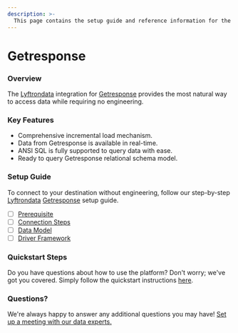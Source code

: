 ```yaml
---
description: >-
  This page contains the setup guide and reference information for the Getresponse source connector.
---
```


# Getresponse

### Overview

The [Lyftrondata](https://www.lyftrondata.com/) integration for [Getresponse](https://www.lyftrondata.com/integration/marketing-analytics/getresponse/ ) provides the most natural way to access data while requiring no engineering.

### Key Features

* Comprehensive incremental load mechanism.
* Data from Getresponse is available in real-time.&#x20;
* ANSI SQL is fully supported to query data with ease.
* Ready to query Getresponse relational schema model.

### Setup Guide

To connect to your destination without engineering, follow our step-by-step [Lyftrondata](https://www.lyftrondata.com/)  [Getresponse](https://www.lyftrondata.com/integration/marketing-analytics/getresponse/ ) setup guide.

* [ ] [Prerequisite](prerequisite.md)
* [ ] [Connection Steps](connection-steps.md)
* [ ] [Data Model](data-model/erd.md)
* [ ] [Driver Framework](driver-framework/)

### Quickstart Steps

Do you have questions about how to use the platform? Don't worry; we've got you covered. Simply follow the quickstart instructions [here](../README.md).

### Questions? <a href="#questions" id="questions"></a>

We're always happy to answer any additional questions you may have! [Set up a meeting with our data experts.](https://www.lyftrondata.com/book-a-meeting/)

